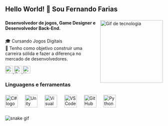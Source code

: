 <h2 align="left">Hello World! 👾 Sou Fernando Farias</h2>



###

<img align="right" height="200" src="https://camo.githubusercontent.com/74313be7cf82d8353f79c37c75f39a4999a96d9451379663b5e60ce65200639d/68747470733a2f2f692e726564642e69742f316431317338323064676d39312e676966" alt="Gif de tecnologia"/>

###

<h4 align="left">Desenvolvedor de jogos, Game Designer e Desenvolvedor Back-End.</h4>

###

<p align="left">🎓 Cursando Jogos Digitais<br>🎯 Tenho como objetivo construir uma carreira sólida e fazer a diferença no mercado de desenvolvedores.</p>

<div align="left">
  <a href="https://www.linkedin.com/in/fernandopfarias/" target="blank">
    <img src="https://img.shields.io/static/v1?message=LinkedIn&logo=linkedin&label=&color=0077B5&logoColor=white&labelColor=&style=flat" height="24" alt="LinkedIn logo"/>
  </a>
  <a href="mailto:fernandopfarias@gmail.com" target="blank">
    <img src="https://img.shields.io/static/v1?message=Gmail&logo=gmail&label=&color=D14836&logoColor=white&labelColor=&style=flat" height="24" alt="Gmail logo"/>
  </a>
  <a href="https://www.youtube.com/c/FernandoPFarias" target="blank">
    <img src="https://img.shields.io/static/v1?message=Youtube&logo=youtube&label=&color=FF0000&logoColor=white&labelColor=&style=flat" height="24" alt="Youtube logo"/>
  </a>
</div>

###

<h3 align="left">Linguagens e ferramentas</h3>

###

<div align="left">
  <img src="https://skillicons.dev/icons?i=cs" height="40" alt="C# logo" />
  <img width="15" />
  <img src="https://skillicons.dev/icons?i=unity" height="40" alt="Unity logo" />
  <img width="15" />
  <img src="https://skillicons.dev/icons?i=visualstudio" height="40" alt="Visual Studio logo" />
  <img width="15" />
  <img src="https://skillicons.dev/icons?i=vscode" height="40" alt="VS Code logo" />
  <img width="15" />
  <img src="https://skillicons.dev/icons?i=github" height="40" alt="GitHub logo" />
  <img width="15" />
  <img src="https://skillicons.dev/icons?i=py" height="40" alt="Python logo" />
</div>

###

![snake gif](https://github.com/FernandoPFarias/FernandoPFarias/blob/output/github-contribution-grid-snake-dark.svg)
